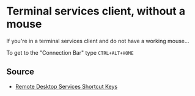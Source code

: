 # Terminal services client, without a mouse

If you're in a terminal services client and do not have a working mouse...

To get to the "Connection Bar" type `CTRL+ALT+HOME`


## Source

 * [Remote Desktop Services Shortcut Keys](https://msdn.microsoft.com/en-us/library/aa383500(v=vs.85).aspx)